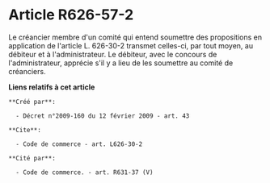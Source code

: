 # Article R626-57-2

Le créancier membre d'un comité qui entend soumettre des propositions en application de l'article L. 626-30-2 transmet
celles-ci, par tout moyen, au débiteur et à l'administrateur. Le débiteur, avec le concours de l'administrateur, apprécie
s'il y a lieu de les soumettre au comité de créanciers.

**Liens relatifs à cet article**

	**Créé par**:

	  - Décret n°2009-160 du 12 février 2009 - art. 43

	**Cite**:

	  - Code de commerce - art. L626-30-2

	**Cité par**:

	  - Code de commerce. - art. R631-37 (V)
